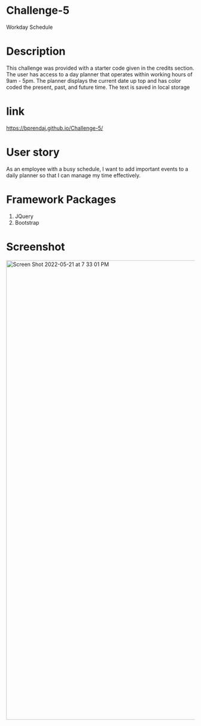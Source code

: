 # Challenge-5
Workday Schedule

# Description 
This challenge was provided with a starter code given in the credits section. The user has access to a day planner that operates within working hours of 9am - 5pm. The planner displays the current date up top and has color coded the present, past, and future time. The text is saved in local storage

# link 
https://bprendaj.github.io/Challenge-5/

# User story
As an employee with a busy schedule, I want to add important events to a daily planner so that I can manage my time effectively.

# Framework Packages
1. JQuery
2. Bootstrap

# Screenshot
<img width="1224" alt="Screen Shot 2022-05-21 at 7 33 01 PM" src="https://user-images.githubusercontent.com/103226702/169663038-998765c8-898d-4870-8e77-c2a42ab23500.png">
